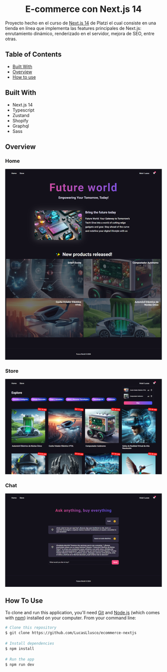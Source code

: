 <h1 align="center">E-commerce con Next.js 14</h1>

<div align="left">
  Proyecto hecho en el curso de <a href="https://platzi.com/cursos/nextjs-14/">Next.js 14</a> de Platzi el cual consiste en una tienda en línea que implementa las features principales de Next.js: enrutamiento dinámico, renderizado en el servidor, mejora de SEO, entre otras.
</div>

## Table of Contents

- [Built With](#built-with)
- [Overview](#overview)
- [How to use](#how-to-use)

## Built With

- Next.js 14
- Typescript
- Zustand
- Shopify 
- Graphql
- Sass

## Overview

### Home
![screenshot](/public/images/overview/screencapture-futureworld-home.png)

### Store

![screenshot](/public/images/overview/screencapture-futureworld-store.png)

### Chat
![screenshot](/public/images/overview/screencapture-futureworld-chat.png)

## How To Use

To clone and run this application, you'll need [Git](https://git-scm.com) and [Node.js](https://nodejs.org/en/download/) (which comes with [npm](http://npmjs.com)) installed on your computer. From your command line:

```bash
# Clone this repository
$ git clone https://github.com/LucasLlusco/ecommerce-nextjs

# Install dependencies
$ npm install

# Run the app
$ npm run dev
```


